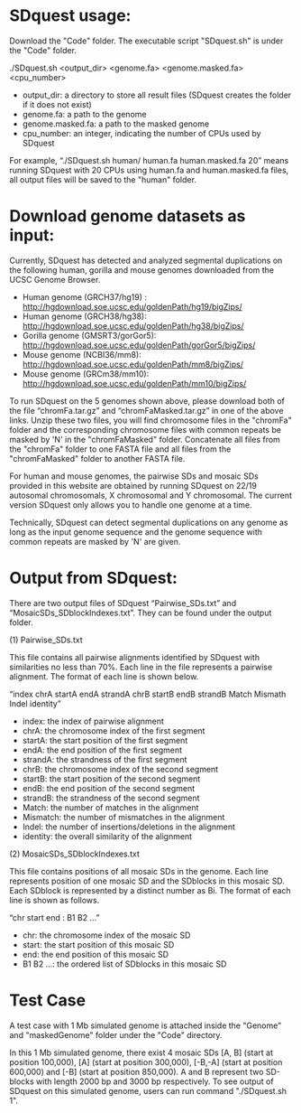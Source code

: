 # SDquest usage:

Download the "Code" folder. The executable script "SDquest.sh" is under the "Code" folder.

 ./SDquest.sh <output_dir> <genome.fa> <genome.masked.fa> <cpu_number>
- output_dir: a directory to store all result files (SDquest creates the folder if it does not exist)
- genome.fa: a path to the genome
- genome.masked.fa: a path to the masked genome
- cpu_number: an integer, indicating the number of CPUs used by SDquest

For example, “./SDquest.sh human/ human.fa human.masked.fa 20” means running SDquest with 20 CPUs using human.fa and human.masked.fa files,
all output files will be saved to the "human" folder.


# Download genome datasets as input:
Currently, SDquest has detected and analyzed segmental duplications on the following human, gorilla and mouse genomes downloaded from the UCSC Genome Browser.

- Human genome (GRCH37/hg19) : http://hgdownload.soe.ucsc.edu/goldenPath/hg19/bigZips/
- Human genome (GRCH38/hg38): http://hgdownload.soe.ucsc.edu/goldenPath/hg38/bigZips/
- Gorilla genome (GMSRT3/gorGor5): http://hgdownload.soe.ucsc.edu/goldenPath/gorGor5/bigZips/
- Mouse genome (NCBI36/mm8): http://hgdownload.soe.ucsc.edu/goldenPath/mm8/bigZips/
- Mouse genome (GRCm38/mm10): http://hgdownload.soe.ucsc.edu/goldenPath/mm10/bigZips/

To run SDquest on the 5 genomes shown above, please download both of the file “chromFa.tar.gz” and “chromFaMasked.tar.gz”
in one of the above links. Unzip these two files, you will find chromosome files in the "chromFa" folder and the corresponding chromosome
files with common repeats be masked by 'N' in the "chromFaMasked" folder. Concatenate all files from the "chromFa" folder to one FASTA file and
all files from the "chromFaMasked" folder to another FASTA file.

For human and mouse genomes, the pairwise SDs and mosaic SDs provided in this website are obtained by running SDquest on 22/19 autosomal chromosomals,
X chromosomal and Y chromosomal. The current version SDquest only allows you to handle one genome at a time.

Technically, SDquest can detect segmental duplications on any genome as long as the input genome sequence and the genome sequence with common repeats are masked by 'N' are given. 

# Output from SDquest:
There are two output files of SDquest “Pairwise_SDs.txt” and “MosaicSDs_SDblockIndexes.txt”. They can be found under the output folder.

(1) Pairwise_SDs.txt

This file contains all pairwise alignments identified by SDquest with similarities no less than 70%. Each line in the file represents a pairwise alignment. The format of each line is shown below.

“index  chrA  startA  endA  strandA  chrB  startB  endB  strandB  Match  Mismath  Indel  identity”
- index: the index of pairwise alignment
- chrA: the chromosome index of the first segment
- startA: the start position of the first segment
- endA: the end position of the first segment
- strandA: the strandness of the first segment
- chrB: the chromosome index of the second segment
- startB: the start position of the second segment
- endB: the end position of the second segment
- strandB: the strandness of the second segment
- Match: the number of matches in the alignment
- Mismatch: the number of mismatches in the alignment
- Indel: the number of insertions/deletions in the alignment
- identity: the overall similarity of the alignment 

(2) MosaicSDs_SDblockIndexes.txt

This file contains positions of all mosaic SDs in the genome. Each line represents position of one mosaic SD and the SDblocks in this mosaic SD. Each SDblock is represented by a distinct number as Bi. The format of each line is shown as follows.

“chr  start  end :  B1  B2 ...”
- chr: the chromosome index of the mosaic SD
- start: the start position of this mosaic SD
- end: the end position of this mosaic SD
- B1 B2 ...: the ordered list of SDblocks in this mosaic SD

# Test Case
A test case with 1 Mb simulated genome is attached inside the "Genome" and "maskedGenome" folder under the "Code" directory.

In this 1 Mb simulated genome, there exist 4 mosaic SDs \[A, B] (start at position 100,000), \[A] (start at position 300,000),  \[-B,-A] (start at position 600,000) and  \[-B] (start at position 850,000). A and B represent two SD-blocks with length 2000 bp and 3000 bp respectively. To see output of SDquest on this simulated genome, users can run command "./SDquest.sh 1".
